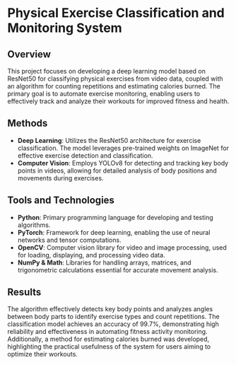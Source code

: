 # Physical Exercise Classification and Monitoring System

## Overview

This project focuses on developing a deep learning model based on ResNet50 for classifying physical exercises from video data, coupled with an algorithm for counting repetitions and estimating calories burned. The primary goal is to automate exercise monitoring, enabling users to effectively track and analyze their workouts for improved fitness and health.

## Methods

- **Deep Learning**: Utilizes the ResNet50 architecture for exercise classification. The model leverages pre-trained weights on ImageNet for effective exercise detection and classification.
- **Computer Vision**: Employs YOLOv8 for detecting and tracking key body points in videos, allowing for detailed analysis of body positions and movements during exercises.

## Tools and Technologies

- **Python**: Primary programming language for developing and testing algorithms.
- **PyTorch**: Framework for deep learning, enabling the use of neural networks and tensor computations.
- **OpenCV**: Computer vision library for video and image processing, used for loading, displaying, and processing video data.
- **NumPy & Math**: Libraries for handling arrays, matrices, and trigonometric calculations essential for accurate movement analysis.

## Results

The algorithm effectively detects key body points and analyzes angles between body parts to identify exercise types and count repetitions. The classification model achieves an accuracy of 99.7%, demonstrating high reliability and effectiveness in automating fitness activity monitoring. Additionally, a method for estimating calories burned was developed, highlighting the practical usefulness of the system for users aiming to optimize their workouts.

